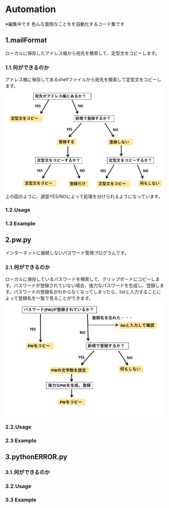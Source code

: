 # Automation

※編集中です
色んな面倒なことをを自動化するコード集です

## 1.mailFormat
ローカルに保存したアドレス帳から宛先を検索して、定型文をコピーします。
### 1.1.何ができるのか
アドレス帳に保存してあるshelfファイルから宛先を検索して定型文をコピーします。
![mailFlow](https://github.com/wa01su18/Automation/blob/images/addressFlow.png)
上の図のように、適宜YES/NOによって処理を分けられるようになっています。
### 1.2.Usage
### 1.3 Example
## 2.pw.py
インターネットに接続しないパスワード管理プログラムです。
### 2.1.何ができるのか
ローカルに保存しているパスワードを検索して、クリップボードにコピーします。パスワードが登録されていない場合、強力なパスワードを生成し、登録します。パスワードの登録名がわからなくなってしまったら、listと入力することによって登録名を一覧で見ることができます。
![pwFlow](https://github.com/wa01su18/Automation/blob/images/pwFlow.png)
### 2.2.Usage
### 2.3 Example
## 3.pythonERROR.py
### 3.1.何ができるのか
### 3.2.Usage
### 3.3 Example
